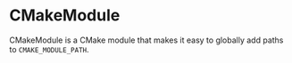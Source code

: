 # CMakeModule
CMakeModule is a CMake module that makes it easy to globally add paths to ```CMAKE_MODULE_PATH```.
